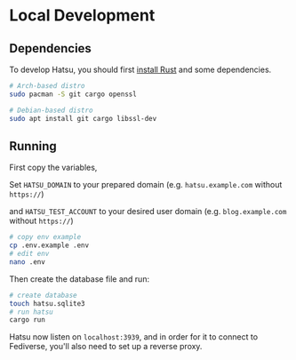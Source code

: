 # Local Development

## Dependencies

To develop Hatsu, you should first [install Rust](https://www.rust-lang.org/tools/install) and some dependencies.

```bash
# Arch-based distro
sudo pacman -S git cargo openssl

# Debian-based distro
sudo apt install git cargo libssl-dev
```

## Running

First copy the variables,

Set `HATSU_DOMAIN` to your prepared domain
(e.g. `hatsu.example.com` without `https://`)

and `HATSU_TEST_ACCOUNT` to your desired user domain
(e.g. `blog.example.com` without `https://`)

```bash
# copy env example
cp .env.example .env
# edit env
nano .env
```

Then create the database file and run:

```bash
# create database
touch hatsu.sqlite3
# run hatsu
cargo run
```

Hatsu now listen on `localhost:3939`, and in order for it to connect to Fediverse, you'll also need to set up a reverse proxy.

